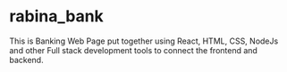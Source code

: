 # rabina_bank

This is Banking Web Page put together using React, HTML, CSS, NodeJs and other Full stack development tools to connect the frontend and backend. 
